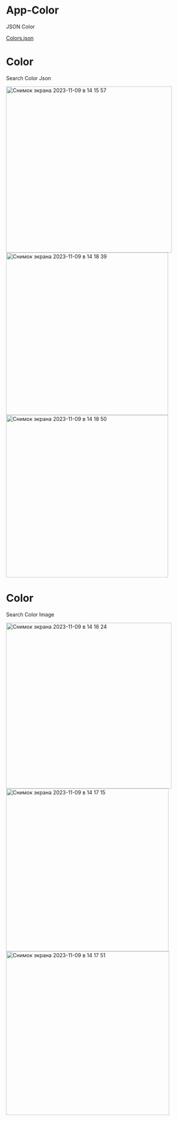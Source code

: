# App-Color
JSON Color

[Сolors.json](https://github.com/OstaninOn/Color/files/13307248/olors.json)



# Color
Search Color Json

<img width="451" alt="Снимок экрана 2023-11-09 в 14 15 57" src="https://github.com/OstaninOn/Color/assets/114023414/711c07fc-6901-47c9-baee-c4a56e5a2725">
<img width="441" alt="Снимок экрана 2023-11-09 в 14 18 39" src="https://github.com/OstaninOn/Color/assets/114023414/add6b6d9-acf2-49e4-b400-7d89d90939cf">
<img width="441" alt="Снимок экрана 2023-11-09 в 14 18 50" src="https://github.com/OstaninOn/Color/assets/114023414/37371a86-3f23-4323-959b-d88f945f3aa8">



# Color
Search Color Image

<img width="450" alt="Снимок экрана 2023-11-09 в 14 16 24" src="https://github.com/OstaninOn/Color/assets/114023414/bc6a80d5-5065-4040-81cc-506960b70289">
<img width="442" alt="Снимок экрана 2023-11-09 в 14 17 15" src="https://github.com/OstaninOn/Color/assets/114023414/ad1709c2-af03-44c9-8dbd-5299e84a13d4">
<img width="444" alt="Снимок экрана 2023-11-09 в 14 17 51" src="https://github.com/OstaninOn/Color/assets/114023414/70b1290c-b2db-4fd0-b88a-22d170831a17">


